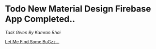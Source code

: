 # Todo New Material Design Firebase App Completed..
*Task Given By Kamran Bhai*

[Let Me Find Some BuGzz...](https://andoridmaterial.firebaseapp.com)
